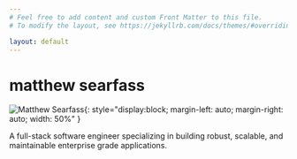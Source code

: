 ```yaml
---
# Feel free to add content and custom Front Matter to this file.
# To modify the layout, see https://jekyllrb.com/docs/themes/#overriding-theme-defaults

layout: default
---
```

# matthew searfass 


![Matthew Searfass](https://openmoji.org/data/color/svg/1F468-1F3FB-200D-1F9B0.svg "Matt's Avatar"){: style="display:block; margin-left: auto; margin-right: auto; width: 50%" }

A full-stack software engineer specializing in building robust, scalable, and maintainable enterprise grade applications.